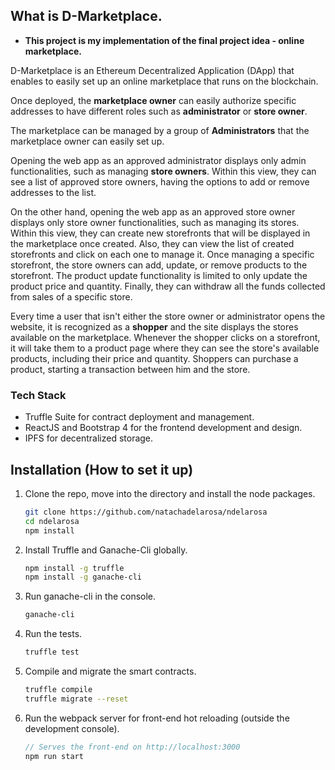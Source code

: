## What is D-Marketplace.

* __This project is my implementation of the final project idea - online marketplace.__

D-Marketplace is an Ethereum Decentralized Application (DApp) that enables to easily set up an online marketplace that runs on the blockchain.

Once deployed, the **marketplace owner** can easily authorize specific addresses to have different roles such as **administrator** or **store owner**.

The marketplace can be managed by a group of **Administrators** that the marketplace owner can easily set up.

Opening the web app as an approved administrator displays only admin functionalities, such as managing **store owners**. Within this view, they can see a list of approved store owners, having the options to add or remove addresses to the list. 

On the other hand, opening the web app as an approved store owner displays only store owner functionalities, such as managing its stores. Within this view, they can create new storefronts that will be displayed in the marketplace once created. Also, they can view the list of created storefronts and click on each one to manage it. Once managing a specific storefront, the store owners can add, update, or remove products to the storefront. The product update functionality is limited to only update the product price and quantity. Finally, they can withdraw all the funds collected from sales of a specific store.

Every time a user that isn't either the store owner or administrator opens the website, it is recognized as a **shopper** and the site displays the stores available on the marketplace. Whenever the shopper clicks on a storefront, it will take them to a product page where they can see the store's available products, including their price and quantity. Shoppers can purchase a product, starting a transaction between him and the store.

### Tech Stack

 - Truffle Suite for contract deployment and management.
 - ReactJS and Bootstrap 4 for the frontend development and design. 
 - IPFS for decentralized storage.


## Installation (How to set it up)

1. Clone the repo, move into the directory and install the node packages.
    ```sh
    git clone https://github.com/natachadelarosa/ndelarosa
    cd ndelarosa
    npm install
    ```

2. Install Truffle and Ganache-Cli globally.
    ```sh
    npm install -g truffle
    npm install -g ganache-cli
    ```
    
3. Run ganache-cli in the console.
    ```sh
    ganache-cli
    ```

4. Run the tests.
    ```sh
    truffle test
    ```

5. Compile and migrate the smart contracts.
    ```sh
    truffle compile
    truffle migrate --reset
    ```

6. Run the webpack server for front-end hot reloading (outside the development console).
    ```javascript
    // Serves the front-end on http://localhost:3000
    npm run start
    ```
